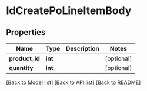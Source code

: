 # IdCreatePoLineItemBody

## Properties
Name | Type | Description | Notes
------------ | ------------- | ------------- | -------------
**product_id** | **int** |  | [optional] 
**quantity** | **int** |  | [optional] 

[[Back to Model list]](../../README.md#documentation-for-models) [[Back to API list]](../../README.md#documentation-for-api-endpoints) [[Back to README]](../../README.md)


